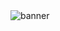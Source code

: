 <img src='[https://media.giphy.com/media/7hQ7hCTGLIo2OABk4K/giphy-downsized-large.gif](https://media.giphy.com/media/xT0xezYEhU61SBB8Kk/giphy.gif)' alt='banner'>

